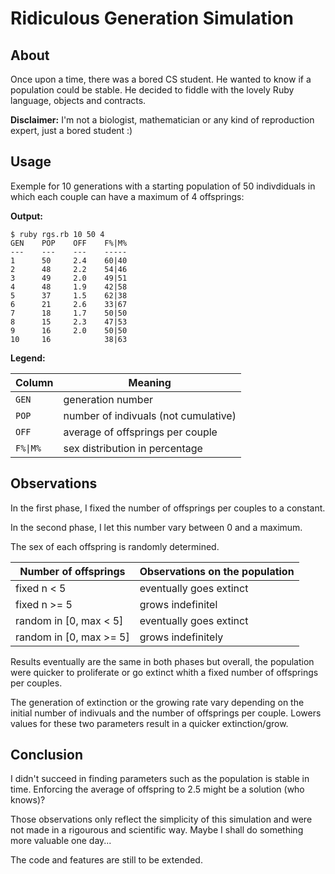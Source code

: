 # Ridiculous Generation Simulation

## About

Once upon a time, there was a bored CS student. He wanted to know if a
population could be stable. He decided to fiddle with the lovely Ruby language,
objects and contracts.

**Disclaimer:** I'm not a biologist, mathematician or any kind of reproduction
expert, just a bored student :)

## Usage

Exemple for 10 generations with a starting population of 50 indivdiduals in
which each couple can have a maximum of 4 offsprings:

**Output:**

```
$ ruby rgs.rb 10 50 4
GEN    POP    OFF    F%|M%
---    ---    ---    -----
1      50     2.4    60|40
2      48     2.2    54|46
3      49     2.0    49|51
4      48     1.9    42|58
5      37     1.5    62|38
6      21     2.6    33|67
7      18     1.7    50|50
8      15     2.3    47|53
9      16     2.0    50|50
10     16            38|63

```

**Legend:**

Column | Meaning
------ | --------
`GEN`  | generation number
`POP`  | number of indivuals (not cumulative)
`OFF`  | average of offsprings per couple
`F%\|M%`| sex distribution in percentage

## Observations

In the first phase, I fixed the number of offsprings per couples to a constant.

In the second phase, I let this number vary between 0 and a maximum.

The sex of each offspring is randomly determined.

Number of offsprings | Observations on the population
-------------------- | ------------
fixed n < 5 | eventually goes extinct
fixed n >= 5 | grows indefinitel
random in [0, max < 5] | eventually goes extinct
random in [0, max >= 5] | grows indefinitely

Results eventually are the same in both phases but overall, the population were
quicker to proliferate or go extinct whith a fixed number of offsprings per
couples.

The generation of extinction or the growing rate vary depending on the initial
number of indivuals and the number of offsprings per couple. Lowers values for
these two parameters result in a quicker extinction/grow.

## Conclusion

I didn't succeed in finding parameters such as the population is stable in time.
Enforcing the average of offspring to 2.5 might be a solution (who knows)?

Those observations only reflect the simplicity of this simulation and were not
made in a rigourous and scientific way. Maybe I shall do something more valuable
one day...

The code and features are still to be extended.
